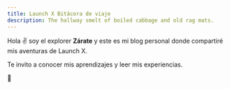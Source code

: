 ```yaml
---
title: Launch X Bitácora de viaje 
description: The hallway smelt of boiled cabbage and old rag mats.
---
```


Hola ✌️  soy el explorer **Zárate** y este es mi blog personal donde compartiré mis aventuras de Launch X.

Te invito a conocer mis aprendizajes y leer mis experiencias.

🚀
